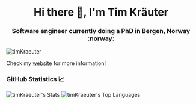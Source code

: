 <h1 align="center">Hi there 👋, I'm Tim Kräuter</h1>
<h3 align="center">Software engineer currently doing a PhD in Bergen, Norway :norway:</h3>

<p align="left"> <img src="https://komarev.com/ghpvc/?username=timKraeuter&label=Profile%20views&color=0e75b6&style=flat" alt="timKraeuter" /> </p>

Check my [website](https://timkraeuter.com/) for more information!

### GitHub Statistics 📈
![timKraeuter's Stats](https://github-readme-stats.vercel.app/api?username=timKraeuter&theme=tokyonight&show_icons=true&hide_border=false&count_private=true)
![timKraeuter's Top Languages](https://github-readme-stats.vercel.app/api/top-langs/?username=timKraeuter&hide=TeX,HTML,CSS,SCSS&theme=tokyonight&show_icons=true&hide_border=false&layout=compact)

